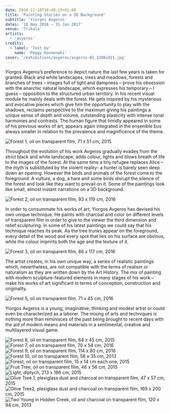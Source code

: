 ```yaml
---
date: 2016-11-10T10:49:13+01:00
title: 'Painting Stories on a 3D Background'
subtitle: 'Yiorgos Avgeros'
dates: '18 Nov 2016 – 31 Jan 2017'
venue: 'Trikala'
artists:
  - 'avyeros' 
credits:
  - label: 'Text by'
    name: 'Peggy Kounenaki'
cover: '/exhibitions/avyeros/avgeros-01_1280x921.jpg'
---
```

Yiorgos Avgeros’s preference to depict nature the last few years is taken for granted. Black and white landscapes, trees and meadows, forests and branches of trees – images full of light and dampness – prove his obsession with the anarchic natural landscape, which expresses his temporary – I guess – opposition to the structured urban territory. In his recent visual module he mainly deals with the forest. He gets inspired by his mysterious and evocative pieces which give him the opportunity to play with the shadows, reclaims perspective to the maximum giving his paintings a unique sense of depth and volume, outstanding plasticity with intense tonal harmonies and contrasts. The human figure that timidly appeared in some of his previous works of art, appears again integrated in the ensemble bus always smaller in relation to the prevalence and magnificence of the theme.

![Forest 1,<br> oil on transparent film,<br> 71 x 51 cm, 2015](/exhibitions/avyeros/avgeros-01_1280x921.jpg)

Throughout the evolution of his work Avgeros gradually evades from the strict black and white landscape, adds colour, lights and blows breath of life to the images of the forest. At the same time a tiny refugee replaces Alice – the myth is substituted by the violent reality- a hunter is barely seen deep down an opening. However the birds and animals of the forest come to the foreground. A vulture, a dog, a hare and some birds disrupt the silence of the forest and look like they want to prevail on it. Some of the paintings look like small, almost instant narrations on a 3D background.

![Forest 2,<br> oil on transparent film,<br> 93 x 119 cm, 2016](/exhibitions/avyeros/avgeros-02_1009x1280.jpg)

In order to consummate his works of art, Yiorgos Avgeros has devised his own unique technique. He paints with charcoal and color on different levels of transparent film in order to give to the viewer the third dimension and relief sculpturing. In some of his latest paintings we could say that his technique reaches its peak. As the tree trunks appear on the foreground, every detail of the wood and every spot that lies on his surface are obvious, while the colour imprints both the age and the texture of it.

![Forest 3,<br> oil on transparent film,<br> 86 x 117 cm, 2016](/exhibitions/avyeros/avgeros-03_955x1280.jpg)

The artist creates, in his own unique way, a series of realistic paintings which, nevertheless, are not compatible with the terms of realism or naturalism as they are written down by the Art History. The mix of painting with modern sculpture-featured elements in many stages of his work – make his works of art significant in terms of conception, construction and originality.

![Forest 5,<br> oil on transparent film,<br> 71 x 45 cm, 2016](/exhibitions/avyeros/avgeros-04_1280x814.jpg)

Yiorgos Avgeros is a young, imaginative, thinking and modest artist or could even be characterized as a laborer. The mixing of arts and techniques is nothing more than reminisces of the past being brought to recent days with the aid of modern means and materials in a sentimental, creative and multilayered visual game. 

![Forest 6,<br> oil on transparent film,<br> 64 x 45 cm, 2015](/exhibitions/avyeros/avgeros-05_1280x913.jpg)
![Forest 7,<br> oil on transparent film,<br> 70 x 54 cm, 2016](/exhibitions/avyeros/avgeros-06_1280x971.jpg)
![Forest 9,<br> oil on transparent film,<br> 114 x 80 cm, 2016](/exhibitions/avyeros/avgeros-07_1280x894.jpg)
![Forest 10,<br> oil on transparent film,<br> 56 x 35 cm, 2013](/exhibitions/avyeros/avgeros-08_1280x808.jpg)
![Forest,<br> oil on transparent film,<br> 15 x 14 cm each one, 2015](/exhibitions/avyeros/avgeros-09_1280x1229.jpg)
![Fruit Tree,<br> oil on transparent film,<br> 46 x 56 cm, 2015](/exhibitions/avyeros/avgeros-10_1040x1280.jpg)
![Light, diptych,<br> 213 x 186 cm, 2015](/exhibitions/avyeros/avgeros-11_1124x1280.jpg)
![Olive Tree 1,<br> plexiglass dust and charcoal<br> on transparent film,<br> 47 x  57 cm, 2015](/exhibitions/avyeros/avgeros-12_1078x1280.jpg)
![Olive Tree2,<br> plexiglass dust and charcoal<br> on transparent film,<br> 169 x 200 cm, 2015](/exhibitions/avyeros/avgeros-13_1104x1280.jpg)
![Two Young in Hidden Creek,<br> oil and charcoal<br> on transparent film,<br> 120 x 94 cm, 2013](/exhibitions/avyeros/avgeros-14_1036x817.jpg)